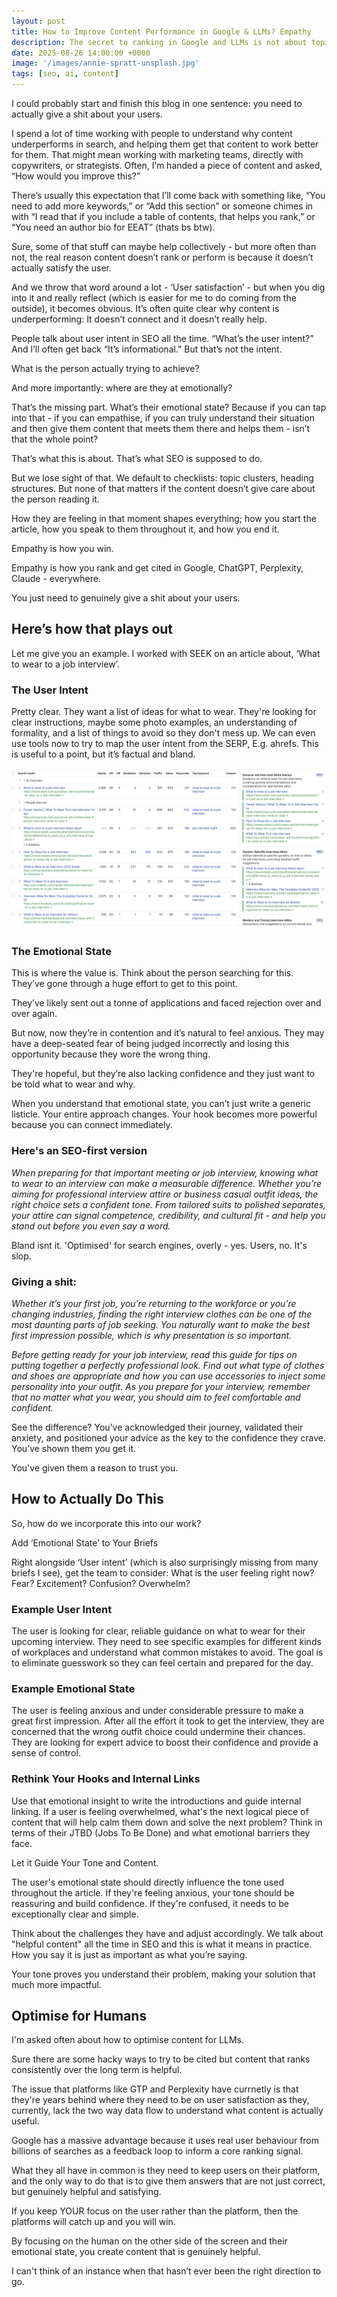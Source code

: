 ```yaml
---
layout: post
title: How to Improve Content Performance in Google & LLMs? Empathy
description: The secret to ranking in Google and LLMs is not about topic clustering or entity optimisation. It's a lot more human than you think.
date: 2025-08-26 14:00:00 +0000
image: '/images/annie-spratt-unsplash.jpg'
tags: [seo, ai, content]
---
```


I could probably start and finish this blog in one sentence: you need to actually give a shit about your users.

I spend a lot of time working with people to understand why content underperforms in search, and helping them get that content to work better for them. That might mean working with marketing teams, directly with copywriters, or strategists. Often, I’m handed a piece of content and asked, “How would you improve this?”

There’s usually this expectation that I’ll come back with something like, “You need to add more keywords,” or “Add this section” or someone chimes in with “I read that  if you include a table of contents, that helps you rank,” or “You need an author bio for EEAT” (thats bs btw).

Sure, some of that stuff can maybe help collectively - but more often than not, the real reason content doesn’t rank or perform is because it doesn’t actually satisfy the user.

And we throw that word around a lot - ‘User satisfaction’ - but when you dig into it and really reflect (which is easier for me to do coming from the outside), it becomes obvious. It’s often quite clear why content is underperforming: It doesn’t connect and it doesn’t really help.

People talk about user intent in SEO all the time. “What’s the user intent?” And I’ll often get back “It’s informational.” But that’s not the intent. 

What is the person actually trying to achieve?

And more importantly: where are they at emotionally?

That’s the missing part. What’s their emotional state? Because if you can tap into that - if you can empathise, if you can truly understand their situation and then give them content that meets them there and helps them - isn’t that the whole point?

That’s what this is about. That’s what SEO is supposed to do.

But we lose sight of that. We default to checklists: topic clusters, heading structures. But none of that matters if the content doesn’t give care about the person reading it.

How they are feeling in that moment shapes everything; how you start the article, how you speak to them throughout it, and how you end it.

Empathy is how you win.

Empathy is how you rank and get cited in Google, ChatGPT, Perplexity, Claude - everywhere.

You just need to genuinely give a shit about your users.

<h2>Here’s how that plays out</h2>

Let me give you an example. I worked with SEEK on an article about, ‘What to wear to a job interview’.

<h3>The User Intent</h3>

Pretty clear. They want a list of ideas for what to wear. They're looking for clear instructions, maybe some photo examples, an understanding of formality, and a list of things to avoid so they don't mess up.
We can even use tools now to try to map the user intent from the SERP, E.g. ahrefs. This is useful to a point, but it’s factual and bland.

<img src="/images/ahrefs-intent.png" loading="lazy">

<h3>The Emotional State</h3>

This is where the value is. Think about the person searching for this. They’ve gone through a huge effort to get to this point. 

They’ve likely sent out a tonne of applications and faced rejection over and over again.

But now, now they’re in contention and it’s natural to feel anxious. They may have a deep-seated fear of being judged incorrectly and losing this opportunity because they wore the wrong thing. 

They're hopeful, but they’re also lacking confidence and they just want to be told what to wear and why.

When you understand that emotional state, you can’t just write a generic listicle. Your entire approach changes. Your hook becomes more powerful because you can connect immediately.

<h3>Here's an SEO-first version</h3>

<em>When preparing for that important meeting or job interview, knowing what to wear to an interview can make a measurable difference. Whether you’re aiming for professional interview attire or business casual outfit ideas, the right choice sets a confident tone. From tailored suits to polished separates, your attire can signal competence, credibility, and cultural fit - and help you stand out before you even say a word.</em>

Bland isnt it. 'Optimised' for search engines, overly - yes. Users, no. It's slop.

<h3>Giving a shit:</h3>

<em>Whether it’s your first job, you’re returning to the workforce or you’re changing industries, finding the right interview clothes can be one of the most daunting parts of job seeking. You naturally want to make the best first impression possible, which is why presentation is so important. 

Before getting ready for your job interview, read this guide for tips on putting together a perfectly professional look. Find out what type of clothes and shoes are appropriate and how you can use accessories to inject some personality into your outfit. As you prepare for your interview, remember that no matter what you wear, you should aim to feel comfortable and confident.  
</em>

See the difference? You’ve acknowledged their journey, validated their anxiety, and positioned your advice as the key to the confidence they crave. You’ve shown them you get it.

You've given them a reason to trust you.

<h2>How to Actually Do This</h2>

So, how do we incorporate this into our work?

Add ‘Emotional State’ to Your Briefs

Right alongside ‘User intent’ (which is also surprisingly missing from many briefs I see), get the team to consider: What is the user feeling right now? Fear? Excitement? Confusion? Overwhelm?

<h3>Example User Intent</h3>

The user is looking for clear, reliable guidance on what to wear for their upcoming interview. They need to see specific examples for different kinds of workplaces and understand what common mistakes to avoid. The goal is to eliminate guesswork so they can feel certain and prepared for the day.

<h3>Example Emotional State</h3>

The user is feeling anxious and under considerable pressure to make a great first impression. After all the effort it took to get the interview, they are concerned that the wrong outfit choice could undermine their chances. They are looking for expert advice to boost their confidence and provide a sense of control.

<h3>Rethink Your Hooks and Internal Links</h3>

Use that emotional insight to write the introductions and guide internal linking. If a user is feeling overwhelmed, what's the next logical piece of content that will help calm them down and solve the next problem? 
Think in terms of their JTBD (Jobs To Be Done) and what emotional barriers they face.

Let it Guide Your Tone and Content. 

The user's emotional state should directly influence the tone used throughout the article.
If they're feeling anxious, your tone should be reassuring and build confidence. If they're confused, it needs to be exceptionally clear and simple. 

Think about the challenges they have and adjust accordingly. We talk about "helpful content" all the time in SEO and this is what it means in practice. How you say it is just as important as what you’re saying.

Your tone proves you understand their problem, making your solution that much more impactful.

<h2>Optimise for Humans</h2>

I'm asked often about how to optimise content for LLMs. 

Sure there are some hacky ways to try to be cited but content that ranks consistently over the long term is helpful.

The issue that platforms like GTP and Perplexity have currnetly is that they're years behind where they need to be on user satisfaction as they, currently, lack the two way data flow to understand what content is actually useful.

Google has a massive advantage because it uses real user behaviour from billions of searches as a feedback loop to inform a core ranking signal.

What they all have in common is they need to keep users on their platform, and the only way to do that is to give them answers that are not just correct, but genuinely helpful and satisfying. 

If you keep YOUR focus on the user rather than the platform, then the platforms will catch up and you will win.

By focusing on the human on the other side of the screen and their emotional state, you create content that is genuinely helpful. 

I can't think of an instance when that hasn’t ever been the right direction to go.